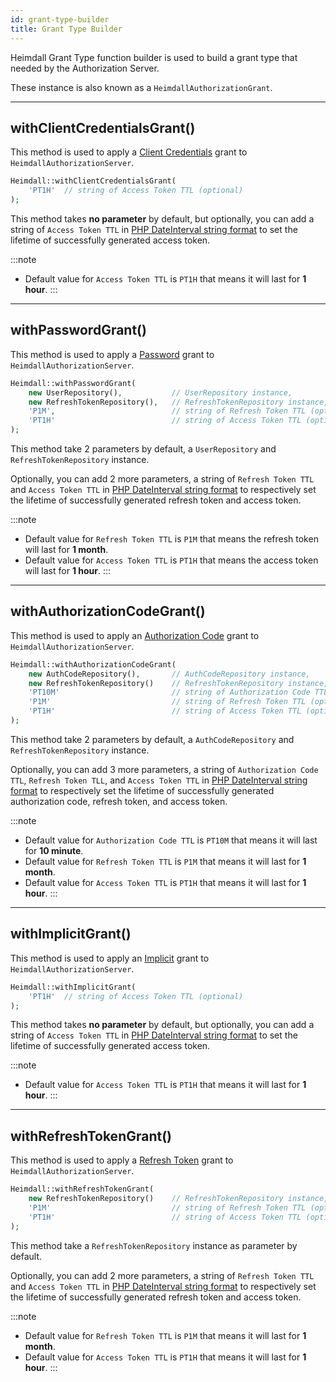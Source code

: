 ```yaml
---
id: grant-type-builder
title: Grant Type Builder
---
```


Heimdall Grant Type function builder is used to build a grant type that needed
by the Authorization Server.

These instance is also known as a ```HeimdallAuthorizationGrant```.

---

## withClientCredentialsGrant()

This method is used to apply a [Client Credentials](client-credentials-grant) grant to ```HeimdallAuthorizationServer```.

```php
Heimdall::withClientCredentialsGrant(
    'PT1H'  // string of Access Token TTL (optional)
);
```

This method takes **no parameter** by default, but optionally, you can add a string of ```Access Token TTL``` in
[PHP DateInterval string format](https://www.webfx.com/blog/web-design/php-dateinterval-class/) to set
the lifetime of successfully generated access token.

:::note
- Default value for ```Access Token TTL``` is ```PT1H``` that means it will last for **1 hour**.
:::

---

## withPasswordGrant()

This method is used to apply a [Password](password-grant) grant to ```HeimdallAuthorizationServer```.

```php
Heimdall::withPasswordGrant(
    new UserRepository(),           // UserRepository instance,
    new RefreshTokenRepository(),   // RefreshTokenRepository instance,
    'P1M',                          // string of Refresh Token TTL (optional),
    'PT1H'                          // string of Access Token TTL (optional)
);
```

This method take 2 parameters by default, a ```UserRepository``` and ```RefreshTokenRepository``` instance.

Optionally, you can add 2 more parameters, a string of ```Refresh Token TTL``` and ```Access Token TTL```
in [PHP DateInterval string format](https://www.webfx.com/blog/web-design/php-dateinterval-class/) to respectively
set the lifetime of successfully generated refresh token and access token.

:::note
- Default value for ```Refresh Token TTL``` is ```P1M``` that means the refresh token will last for **1 month**.
- Default value for ```Access Token TTL``` is ```PT1H``` that means the access token will last for **1 hour**. 
:::

---

## withAuthorizationCodeGrant()

This method is used to apply an [Authorization Code](auth-code-grant) grant to ```HeimdallAuthorizationServer```.

```php
Heimdall::withAuthorizationCodeGrant(
    new AuthCodeRepository(),       // AuthCodeRepository instance,
    new RefreshTokenRepository()    // RefreshTokenRepository instance,
    'PT10M'                         // string of Authorization Code TTL (optional),
    'P1M'                           // string of Refresh Token TTL (optional),
    'PT1H'                          // string of Access Token TTL (optional)
);
```

This method take 2 parameters by default, a ```AuthCodeRepository``` and ```RefreshTokenRepository``` instance.

Optionally, you can add 3 more parameters, a string of ```Authorization Code TTL```, ```Refresh Token TLL```,
and ```Access Token TTL``` in [PHP DateInterval string format](https://www.webfx.com/blog/web-design/php-dateinterval-class/)
to respectively set the lifetime of successfully generated authorization code, refresh token, and access token.

:::note
- Default value for ```Authorization Code TTL``` is ```PT10M``` that means it will last for **10 minute**.
- Default value for ```Refresh Token TTL``` is ```P1M``` that means it will last for **1 month**.
- Default value for ```Access Token TTL``` is ```PT1H``` that means it will last for **1 hour**.
:::

---

## withImplicitGrant()

This method is used to apply an [Implicit](implicit-grant) grant to ```HeimdallAuthorizationServer```.

```php
Heimdall::withImplicitGrant(
    'PT1H'  // string of Access Token TTL (optional)
);
```

This method takes **no parameter** by default, but optionally, you can add a string of ```Access Token TTL``` in
[PHP DateInterval string format](https://www.webfx.com/blog/web-design/php-dateinterval-class/) to set
the lifetime of successfully generated access token.

:::note
- Default value for ```Access Token TTL``` is ```PT1H``` that means it will last for **1 hour**.
:::

---

## withRefreshTokenGrant()

This method is used to apply a [Refresh Token](refresh-token-grant) grant to ```HeimdallAuthorizationServer```.

```php
Heimdall::withRefreshTokenGrant(
    new RefreshTokenRepository()    // RefreshTokenRepository instance,
    'P1M'                           // string of Refresh Token TTL (optional),
    'PT1H'                          // string of Access Token TTL (optional)
);
```

This method take a ```RefreshTokenRepository``` instance as parameter by default.

Optionally, you can add 2 more parameters, a string of ```Refresh Token TTL``` and ```Access Token TTL```
in [PHP DateInterval string format](https://www.webfx.com/blog/web-design/php-dateinterval-class/) to respectively
set the lifetime of successfully generated refresh token and access token.

:::note
- Default value for ```Refresh Token TTL``` is ```P1M``` that means it will last for **1 month**.
- Default value for ```Access Token TTL``` is ```PT1H``` that means it will last for **1 hour**.
:::
